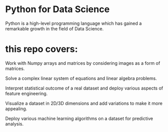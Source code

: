 # Python for Data Science
Python is a high-level programming language which has gained a remarkable growth in the field of Data Science.
# this repo covers:

Work with Numpy arrays and matrices by considering images as a form of matrices.

Solve a complex linear system of equations and linear algebra problems.

Interpret statistical outcome of a real dataset and deploy various aspects of feature engineering.

Visualize a dataset in 2D/3D dimensions and add variations to make it more appealing.

Deploy various machine learning algorithms on a dataset for predictive analysis.



